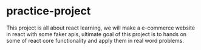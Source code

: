 # practice-project
This project is all about react learning, we will make a e-commerce website in react with some faker apis, ultimate goal of this project is to hands on some of react core functionality and apply them in real word problems.
